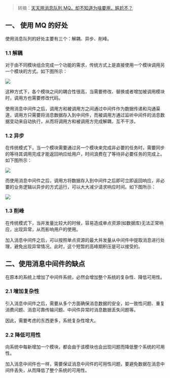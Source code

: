 > 转摘：[天天用消息队列 MQ，却不知道为啥要用，尴尬不？](https://mp.weixin.qq.com/s/zC2LGdy1DZ2_WE-2lx34ZQ)

## 一、 使用 MQ 的好处

使用消息队列的好处主要有三个：解耦、异步、削峰。

### 1.1 解耦

对于由不同模块组合完成一个功能的需求，传统方式上是直接使用一个模块调用另一个模块的方式。如下图所示：

![](http://cnd.qiniu.lin07ux.cn/markdown/1569549126431.png)

这种方式下，各个模块之间的耦合性很高，当需要修改、替换或者增加被调用模块时，调用方也需要修改代码。

使用消息中间件之后，调用方和被调用方之间通过中间件作为数据传递和沟通渠道，调用方只需要将消息数据存入到中间件，而被调用方通过监听中间件的消息数据变动来自动执行，从而将调用方和被调用方完成解耦，互不干涉。

### 1.2 异步

在传统模式下，当一个模块需要通过另一个模块来完成非必要的任务时，需要同步的等待其调用完成才能返回响应给用户，时间浪费在了等待非必要任务的完成上。如下图所示：

![](http://cnd.qiniu.lin07ux.cn/markdown/1569549465658.png)

而使用消息中间件之后，调用方将数据存入到中间件之后即可立即返回响应，非必要的业务逻辑以异步的方式运行，可以大大减少请求响应时间。如下图所示：

![](http://cnd.qiniu.lin07ux.cn/markdown/1569549549965.png)

### 1.3 削峰

在传统模式下，当并发量比较大的时候，容易造成单点资源(如数据库)无法正常响应，出现异常，从而影响用户的使用。

加入消息中间件之后，可以按照单点资源的最大并发量从中间件中提取消息进行处理，避免出现异常情况。此时，这个短暂的高峰期积压是可以接受的。

## 二、使用消息中间件的缺点

在原本的系统上增加了中间件系统，必然会增加整个系统的复杂性、降低可用性。

### 2.1 增加复杂性

引入消息中间件之后，需要从多个方面确保消息数据的安全，如一致性问题、重复消费问题、消息可靠传输问题、中间件异常时消息数据丢失问题等。

因此，需要考虑的东西更多，系统复杂性增大。

### 2.2 降低可用性

向系统中每新增加一个模块，都会由于该模块也会出现问题而降低整个系统的可用性。

加入消息中间件也一样，需要保证消息中间件的可用性问题，要避免数据在消息中间件丢失，从而降低了整个系统的可用性。

